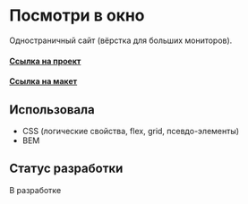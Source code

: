 # Посмотри в окно

Одностраничный сайт (вёрстка для больших мониторов).

#### [Ссылка на проект]()
#### [Ссылка на макет](https://www.figma.com/file/QHcvX1RsUI89CulRB7HLk6/%234-%D0%9F%D0%BE%D1%81%D0%BC%D0%BE%D1%82%D1%80%D0%B8-%D0%B2-%D0%BE%D0%BA%D0%BD%D0%BE?node-id=0%3A1&t=tJOMMSaw5EIu481X-1)

## Использовала

* CSS (логические свойства, flex, grid, псевдо-элементы)
* BEM

## Статус разработки

В разработке
